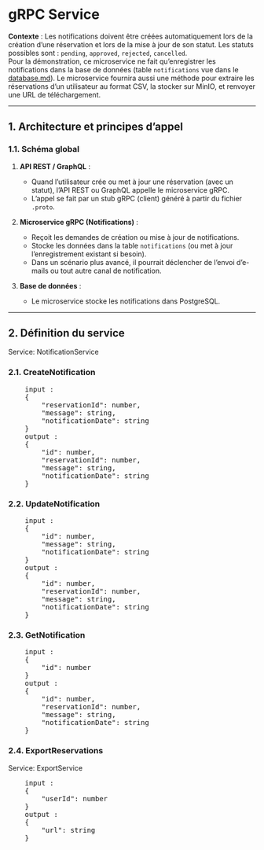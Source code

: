 # gRPC Service 
 
**Contexte** : Les notifications doivent être créées automatiquement lors de la création d’une réservation et lors de la mise à jour de son statut. Les statuts possibles sont : `pending`, `approved`, `rejected`, `cancelled`.  
Pour la démonstration, ce microservice ne fait qu’enregistrer les notifications dans la base de données (table `notifications` vue dans le [database.md](../database.md)).
Le microservice fournira aussi une méthode pour extraire les réservations d’un utilisateur au format CSV, la stocker sur MinIO, et renvoyer une URL de téléchargement.

---

## 1. Architecture et principes d’appel

### 1.1. Schéma global

1. **API REST / GraphQL** :
    - Quand l’utilisateur crée ou met à jour une réservation (avec un statut), l’API REST ou GraphQL appelle le microservice gRPC.
    - L’appel se fait par un stub gRPC (client) généré à partir du fichier `.proto`.

2. **Microservice gRPC (Notifications)** :
    - Reçoit les demandes de création ou mise à jour de notifications.
    - Stocke les données dans la table `notifications` (ou met à jour l’enregistrement existant si besoin).
    - Dans un scénario plus avancé, il pourrait déclencher de l’envoi d’e-mails ou tout autre canal de notification.

3. **Base de données** :
    - Le microservice stocke les notifications dans PostgreSQL.

---

## 2. Définition du service

Service: NotificationService

### 2.1. CreateNotification
<pre>
    input : 
    {
        "reservationId": number,
        "message": string,
        "notificationDate": string
    }
    output : 
    {
        "id": number,
        "reservationId": number,
        "message": string,
        "notificationDate": string
    }
</pre>

### 2.2. UpdateNotification
<pre>
    input : 
    {
        "id": number,
        "message": string,
        "notificationDate": string
    }
    output : 
    {
        "id": number,
        "reservationId": number,
        "message": string,
        "notificationDate": string
    }   
</pre>

### 2.3. GetNotification
<pre>
    input : 
    {
        "id": number
    }
    output : 
    {
        "id": number,
        "reservationId": number,
        "message": string,
        "notificationDate": string
    }
</pre>

### 2.4. ExportReservations
Service: ExportService
<pre>
    input : 
    {
        "userId": number
    }
    output : 
    {
        "url": string
    }
</pre>